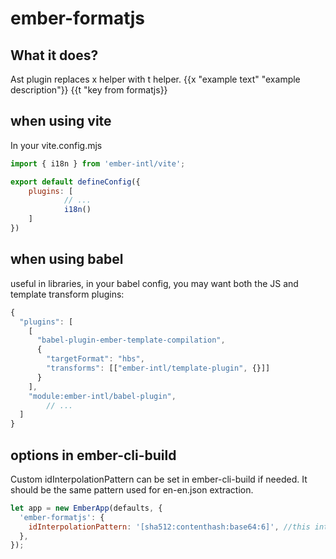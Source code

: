 ember-formatjs
==============================================================================

What it does?
------------------------------------------------------------------------------
Ast plugin replaces x helper with t helper.
{{x "example text" "example description"}}
{{t "key from formatjs}}

when using vite
------------------------------------------------------------------------------

In your vite.config.mjs
```js
import { i18n } from 'ember-intl/vite';

export default defineConfig({
	plugins: [
			// ...
			i18n()
	]
})
```

when using babel
------------------------------------------------------------------------------

useful in libraries,
in your babel config, you may want both the JS and template transform plugins:
```js
{
  "plugins": [
    [
      "babel-plugin-ember-template-compilation",
      {
        "targetFormat": "hbs",
        "transforms": [["ember-intl/template-plugin", {}]]
      }
    ],
    "module:ember-intl/babel-plugin",
		// ...
  ]
}
```

options in ember-cli-build
------------------------------------------------------------------------------
Custom idInterpolationPattern can be set in ember-cli-build if needed. It should be the same pattern used for en-en.json extraction.

```js
let app = new EmberApp(defaults, {
  'ember-formatjs': {
    idInterpolationPattern: '[sha512:contenthash:base64:6]', //this interpolation pattern is default
  },
});
```



